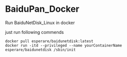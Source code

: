 # BaiduPan_Docker
Run BaiduNetDisk_Linux in docker

just run following commends

```console
docker pull esperare/baidunetdisk:latest
docker run -itd --privileged --name yourContainerName esperare/baidunetdisk /sbin/init
```
